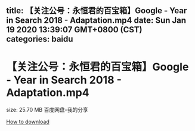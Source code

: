 
title: 【关注公号：永恒君的百宝箱】Google - Year in Search 2018 - Adaptation.mp4
date: Sun Jan 19 2020 13:39:07 GMT+0800 (CST)    
categories: baidu
---

# 【关注公号：永恒君的百宝箱】Google - Year in Search 2018 - Adaptation.mp4
size: 25.70 MB
 百度网盘-我的分享
 

[How to download](https://bpcam.bemobtrk.com/go/2ceec3aa-1ca2-46d6-b9ff-aaa5c184517c?jno=2999)
